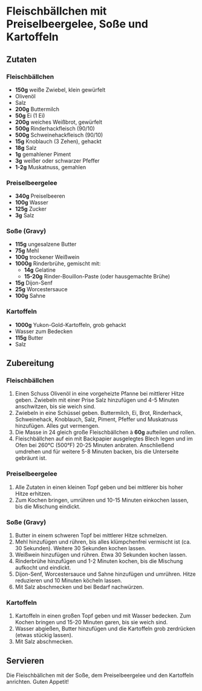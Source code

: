 # Fleischbällchen mit Preiselbeergelee, Soße und Kartoffeln

## Zutaten

### Fleischbällchen

- **150g** weiße Zwiebel, klein gewürfelt  
- Olivenöl  
- Salz  
- **200g** Buttermilch  
- **50g** Ei (1 Ei)  
- **200g** weiches Weißbrot, gewürfelt  
- **500g** Rinderhackfleisch (90/10)  
- **500g** Schweinehackfleisch (90/10)  
- **15g** Knoblauch (3 Zehen), gehackt  
- **18g** Salz  
- **1g** gemahlener Piment  
- **3g** weißer oder schwarzer Pfeffer  
- **1-2g** Muskatnuss, gemahlen  

### Preiselbeergelee

- **340g** Preiselbeeren  
- **100g** Wasser  
- **125g** Zucker  
- **3g** Salz  

### Soße (Gravy)

- **115g** ungesalzene Butter  
- **75g** Mehl  
- **100g** trockener Weißwein  
- **1000g** Rinderbrühe, gemischt mit:  
  - **14g** Gelatine  
  - **15-20g** Rinder-Bouillon-Paste (oder hausgemachte Brühe)  
- **15g** Dijon-Senf  
- **25g** Worcestersauce  
- **100g** Sahne  

### Kartoffeln

- **1000g** Yukon-Gold-Kartoffeln, grob gehackt  
- Wasser zum Bedecken  
- **115g** Butter  
- Salz  

## Zubereitung

### Fleischbällchen  
1. Einen Schuss Olivenöl in eine vorgeheizte Pfanne bei mittlerer Hitze geben. Zwiebeln mit einer Prise Salz hinzufügen und 4-5 Minuten anschwitzen, bis sie weich sind.  
2. Zwiebeln in eine Schüssel geben. Buttermilch, Ei, Brot, Rinderhack, Schweinehack, Knoblauch, Salz, Piment, Pfeffer und Muskatnuss hinzufügen. Alles gut vermengen.  
3. Die Masse in 24 gleich große Fleischbällchen à **60g** aufteilen und rollen.  
4. Fleischbällchen auf ein mit Backpapier ausgelegtes Blech legen und im Ofen bei 260°C (500°F) 20-25 Minuten anbraten. Anschließend umdrehen und für weitere 5-8 Minuten backen, bis die Unterseite gebräunt ist.  

### Preiselbeergelee  
1. Alle Zutaten in einen kleinen Topf geben und bei mittlerer bis hoher Hitze erhitzen.  
2. Zum Kochen bringen, umrühren und 10-15 Minuten einkochen lassen, bis die Mischung eindickt.  

### Soße (Gravy)  
1. Butter in einem schweren Topf bei mittlerer Hitze schmelzen.  
2. Mehl hinzufügen und rühren, bis alles klümpchenfrei vermischt ist (ca. 30 Sekunden). Weitere 30 Sekunden kochen lassen.  
3. Weißwein hinzufügen und rühren. Etwa 30 Sekunden kochen lassen.  
4. Rinderbrühe hinzufügen und 1-2 Minuten kochen, bis die Mischung aufkocht und eindickt.  
5. Dijon-Senf, Worcestersauce und Sahne hinzufügen und umrühren. Hitze reduzieren und 10 Minuten köcheln lassen.  
6. Mit Salz abschmecken und bei Bedarf nachwürzen.  

### Kartoffeln  
1. Kartoffeln in einen großen Topf geben und mit Wasser bedecken. Zum Kochen bringen und 15-20 Minuten garen, bis sie weich sind.  
2. Wasser abgießen, Butter hinzufügen und die Kartoffeln grob zerdrücken (etwas stückig lassen).  
3. Mit Salz abschmecken.  


## Servieren

Die Fleischbällchen mit der Soße, dem Preiselbeergelee und den Kartoffeln anrichten. Guten Appetit!  
